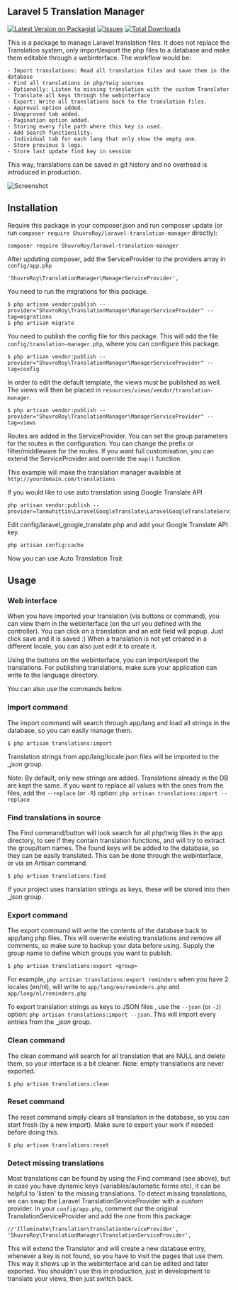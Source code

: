 ## Laravel 5 Translation Manager

[![Latest Version on Packagist](https://img.shields.io/packagist/vpre/shuvroroy/laravel-translation-manager.svg?style=flat-square)](https://packagist.org/packages/shuvroroy/laravel-translation-manager)
[![Issues](https://img.shields.io/github/issues/shuvroroy/laravel-translation-manager-extended.svg?style=flat-square)](https://github.com/shuvroroy/laravel-translation-manager/issues)
[![Total Downloads](https://img.shields.io/packagist/dt/shuvroroy/laravel-translation-manager.svg?style=flat-square)](https://packagist.org/packages/shuvroroy/laravel-translation-manager)

This is a package to manage Laravel translation files.
It does not replace the Translation system, only import/export the php files to a database and make them editable through a webinterface.
The workflow would be:

    - Import translations: Read all translation files and save them in the database
    - Find all translations in php/twig sources
    - Optionally: Listen to missing translation with the custom Translator
    - Translate all keys through the webinterface
    - Export: Write all translations back to the translation files.
    - Approval option added.
    - Unapproved tab added.
    - Pagination option added.
    - Storing every file path where this key is used.
    - Add Search functionility.
    - Individual tab for each lang that only show the empty one.
    - Store previous 5 logs.
    - Store last update find key in session

This way, translations can be saved in git history and no overhead is introduced in production.

![Screenshot](http://i.imgur.com/4th2krf.png)

## Installation

Require this package in your composer.json and run composer update (or run `composer require ShuvroRoy/laravel-translation-manager` directly):

    composer require ShuvroRoy/laravel-translation-manager

After updating composer, add the ServiceProvider to the providers array in `config/app.php`

    'ShuvroRoy\TranslationManager\ManagerServiceProvider',

You need to run the migrations for this package.

    $ php artisan vendor:publish --provider="ShuvroRoy\TranslationManager\ManagerServiceProvider" --tag=migrations
    $ php artisan migrate

You need to publish the config file for this package. This will add the file `config/translation-manager.php`, where you can configure this package.

    $ php artisan vendor:publish --provider="ShuvroRoy\TranslationManager\ManagerServiceProvider" --tag=config

In order to edit the default template, the views must be published as well. The views will then be placed in `resources/views/vendor/translation-manager`.

    $ php artisan vendor:publish --provider="ShuvroRoy\TranslationManager\ManagerServiceProvider" --tag=views

Routes are added in the ServiceProvider. You can set the group parameters for the routes in the configuration.
You can change the prefix or filter/middleware for the routes. If you want full customisation, you can extend the ServiceProvider and override the `map()` function.

This example will make the translation manager available at `http://yourdomain.com/translations`

If you would like to use auto translation using Google Translate API
``` 
php artisan vendor:publish --provider=Tanmuhittin\LaravelGoogleTranslate\LaravelGoogleTranslateServiceProvider
 ```

Edit config/laravel_google_translate.php and add your Google Translate API key.

 ```
php artisan config:cache
```

Now you can use Auto Translation Trait

## Usage

### Web interface

When you have imported your translation (via buttons or command), you can view them in the webinterface (on the url you defined with the controller).
You can click on a translation and an edit field will popup. Just click save and it is saved :)
When a translation is not yet created in a different locale, you can also just edit it to create it.

Using the buttons on the webinterface, you can import/export the translations. For publishing translations, make sure your application can write to the language directory.

You can also use the commands below.

### Import command

The import command will search through app/lang and load all strings in the database, so you can easily manage them.

    $ php artisan translations:import

Translation strings from app/lang/locale.json files will be imported to the __json_ group.
    
Note: By default, only new strings are added. Translations already in the DB are kept the same. If you want to replace all values with the ones from the files, 
add the `--replace` (or `-R`) option: `php artisan translations:import --replace`

### Find translations in source

The Find command/button will look search for all php/twig files in the app directory, to see if they contain translation functions, and will try to extract the group/item names.
The found keys will be added to the database, so they can be easily translated.
This can be done through the webinterface, or via an Artisan command.

    $ php artisan translations:find
    
If your project uses translation strings as keys, these will be stored into then __json_ group. 

### Export command

The export command will write the contents of the database back to app/lang php files.
This will overwrite existing translations and remove all comments, so make sure to backup your data before using.
Supply the group name to define which groups you want to publish.

    $ php artisan translations:export <group>

For example, `php artisan translations:export reminders` when you have 2 locales (en/nl), will write to `app/lang/en/reminders.php` and `app/lang/nl/reminders.php`

To export translation strings as keys to JSON files , use the `--json` (or `-J`) option: `php artisan translations:import --json`. This will import every entries from the __json_ group.

### Clean command

The clean command will search for all translation that are NULL and delete them, so your interface is a bit cleaner. Note: empty translations are never exported.

    $ php artisan translations:clean

### Reset command

The reset command simply clears all translation in the database, so you can start fresh (by a new import). Make sure to export your work if needed before doing this.

    $ php artisan translations:reset



### Detect missing translations

Most translations can be found by using the Find command (see above), but in case you have dynamic keys (variables/automatic forms etc), it can be helpful to 'listen' to the missing translations.
To detect missing translations, we can swap the Laravel TranslationServiceProvider with a custom provider.
In your `config/app.php`, comment out the original TranslationServiceProvider and add the one from this package:

    //'Illuminate\Translation\TranslationServiceProvider',
    'ShuvroRoy\TranslationManager\TranslationServiceProvider',

This will extend the Translator and will create a new database entry, whenever a key is not found, so you have to visit the pages that use them.
This way it shows up in the webinterface and can be edited and later exported.
You shouldn't use this in production, just in development to translate your views, then just switch back.
